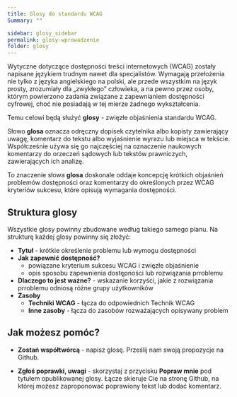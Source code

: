 ```yaml
---
title: Glosy do standardu WCAG
Summary: ""

sidebar: glosy_sidebar
permalink: glosy-wprowadzenie
folder: glosy
---
```


Wytyczne dotyczące dostępności treści internetowych (WCAG) zostały napisane językiem trudnym nawet dla specjalistów. Wymagają przełożenia nie tylko z języka angielskiego na polski, ale przede wszystkim na język prosty, zrozumiały dla &bdquo;zwykłego&rdquo; człowieka, a na pewno przez osoby, którym powierzono zadania związane z zapewnianiem dostępności cyfrowej, choć nie posiadają w tej mierze żadnego wykształcenia.

Temu celowi będą służyć **glosy** - zwięzłe objaśnienia standardu WCAG.

Słowo **glosa** oznacza odręczny dopisek czytelnika albo kopisty zawierający uwagę, komentarz do tekstu albo wyjaśnienie wyrazu lub miejsca w tekście. Współcześnie używa się go najczęściej na oznaczenie  naukowych komentarzy do orzeczeń sądowych lub tekstów prawniczych, zawierających ich analizę.

To znaczenie słowa **glosa** doskonale oddaje koncepcję krótkich objaśnień problemów dostępności  oraz&nbsp;komentarzy do określonych przez WCAG kryteriów sukcesu, które opisują wymagania dostępności.    

## Struktura glosy
Wszystkie glosy powinny zbudowane według takiego samego planu. Na strukturę każdej glosy powinny się złożyć:
- **Tytuł** - krótkie określenie problemu lub wymogu dostępności
- **Jak zapewnić dostępność?**   
  - powiązane kryterium sukcesu WCAG i zwięzłe objaśnienie
  - opis sposobu zapewnienia dostępności lub rozwiązania prroblemu
- **Dlaczego to jest ważne?** - wskazanie korzyści, jakie z rozwiązania prroblemu odniosą różne grupy użytkowników
- **Zasoby**
  - **Techniki WCAG** - łącza do odpowiednich Technik WCAG
  - **Inne zasoby** - łącza do zasobów rozważających opisywany problem  

## Jak możesz pomóc?

- **Zostań współtwórcą** - napisz glosę. Prześlij nam swoją propozycje na Github.
* **Zgłoś poprawki, uwagi** - skorzystaj z przycisku **Popraw mnie** pod tytułem opublikowanej glosy. Łącze skieruje Cie na stronę Github, na której możesz zaproponować poprawiony tekst lub dodać komentarz.    
